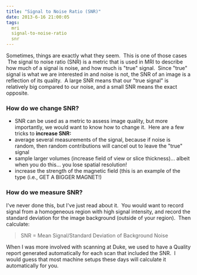 ```yaml
---
title: "Signal to Noise Ratio (SNR)"
date: 2013-6-16 21:00:05
tags:
  mri
  signal-to-noise-ratio
  snr
---
```



Sometimes, things are exactly what they seem.  This is one of those cases  The signal to noise ratio (SNR) is a metric that is used in MRI to describe how much of a signal is noise, and how much is "true" signal.  Since "true" signal is what we are interested in and noise is not, the SNR of an image is a reflection of its quality.  A large SNR means that our "true signal" is relatively big compared to our noise, and a small SNR means the exact opposite.

### How do we change SNR?

- SNR can be used as a metric to assess image quality, but more importantly, we would want to know how to change it.  Here are a few tricks to **increase SNR:**
- average several measurements of the signal, because if noise is random, then random contributions will cancel out to leave the "true" signal
- sample larger volumes (increase field of view or slice thickness)... albeit when you do this... you lose spatial resolution!
- increase the strength of the magnetic field (this is an example of the type (i.e., GET A BIGGER MAGNET!)

### How do we measure SNR?

I've never done this, but I've just read about it.  You would want to record signal from a homogeneous region with high signal intensity, and record the standard deviation for the image background (outside of your region).  Then calculate:

> SNR = Mean Signal/Standard Deviation of Background Noise

When I was more involved with scanning at Duke, we used to have a Quality report generated automatically for each scan that included the SNR.  I would guess that most machine setups these days will calculate it automatically for you.


